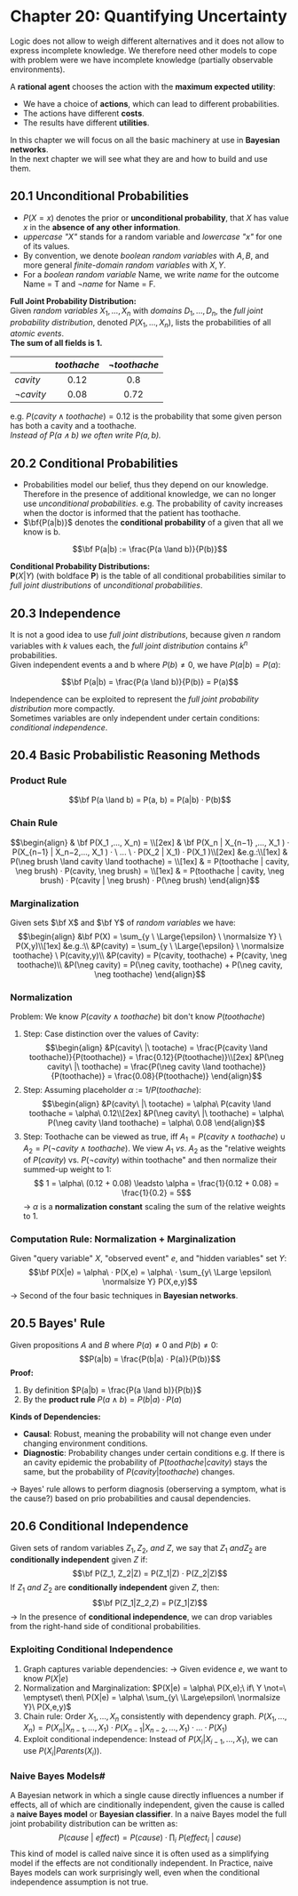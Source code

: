 # Chapter 20: Quantifying Uncertainty
Logic does not allow to weigh different alternatives and it does not allow to express incomplete knowledge. We therefore need other models to cope with problem were we have incomplete knowledge (partially observable environments).  
  
A **rational agent** chooses the action with the **maximum expected utility**:

- We have a choice of **actions**, which can lead to different probabilities.
- The actions have different **costs**.
- The results have different **utilities**.  
  
In this chapter we will focus on all the basic machinery at use in **Bayesian networks**.  
In the next chapter we will see what they are and how to build and use them.  



## 20.1 Unconditional Probabilities
- $P(X = x)$ denotes the prior or **unconditional probability**, that $X$ has value $x$ in the **absence of any other information**.
- *uppercase "$X$"* stands for a random variable and *lowercase "$x$"* for one of its values.
- By convention, we denote *boolean random variables* with $A, B$, and more general *finite-domain random variables* with $X, Y$.
- For a *boolean random variable* Name, we write *name* for the outcome Name = T and $\neg name$ for Name = F.  

**Full Joint Probability Distribution:**  
Given *random variables* ${X_1, ..., X_n}$ with *domains* $D_1, ..., D_n$, the *full joint probability distribution*, denoted $P(X_1, ..., X_n)$, lists the probabilities of all *atomic events*.  
**The sum of all fields is 1.**

|					| $toothache$ |  $\neg toothache$ |
|------------------|:-----------:|:-----------------:|
| $cavity$			|  0.12			|		0.8			|
| $\neg cavity$		|    0.08	   |  	 0.72	 		|

e.g. $P(cavity \land toothache) = 0.12$ is the probability that some given person has both a cavity and a toothache.  
*Instead of $P(a \land b)$ we often write $P(a,b)$.*



## 20.2 Conditional Probabilities
- Probabilities model our belief, thus they depend on our knowledge. Therefore in the presence of additional knowledge, we can no longer use *unconditional probabilities*.
  e.g. The probability of cavity increases when the doctor is informed that the patient has toothache.
- $\bf{P(a|b)}$ denotes the **conditional probability** of a given that all we know is b.  
  
$$\bf P(a|b) := \frac{P(a \land b)}{P(b)}$$
  
**Conditional Probability Distributions:**  
$\textbf{P} (X|Y)$ (with boldface **P**) is the table of all conditional probabilities similar to *full joint diustributions* of *unconditional probabilities*.



## 20.3 Independence
It is not a good idea to use *full joint distributions*, because given $n$ random variables with $k$ values each, the *full joint distribution* contains $k^n$ probabilities.  
Given independent events a and b where $P(b) \not= 0$, we have $P(a|b) = P(a)$:

$$\bf P(a|b) = \frac{P(a \land b)}{P(b)} = P(a)$$

Independence can be exploited to represent the *full joint probability distribution* more compactly.  
Sometimes variables are only independent under certain conditions: *conditional independence*.



## 20.4 Basic Probabilistic Reasoning Methods

### Product Rule
$$\bf P(a \land b) = P(a, b) =  P(a|b) · P(b)$$
### Chain Rule
$$\begin{align} 
& \bf P(X_1 ,..., X_n) = \\[2ex]
& \bf P(X_n | X_{n−1} ,..., X_1 ) · P(X_{n−1} | X_n−2,..., X_1 ) · \ ... \ · P(X_2 | X_1) · P(X_1 )\\[2ex]
&e.g.:\\[1ex]
& P(\neg brush \land cavity \land toothache) = \\[1ex]
& = P(toothache | cavity, \neg brush) · P(cavity, \neg brush) = \\[1ex]
& = P(toothache | cavity, \neg brush) · P(cavity | \neg brush) · P(\neg brush)
\end{align}$$

### Marginalization
  Given sets $\bf X$ and $\bf Y$ of *random variables* we have:  $$\begin{align}
  &\bf P(X) = \sum_{y \ \Large{\epsilon} \ \normalsize Y} \ P(X,y)\\[1ex]
  &e.g.:\\
  &P(cavity) = \sum_{y \ \Large{\epsilon} \ \normalsize toothache} \ P(cavity,y)\\
  &P(cavity) = P(cavity, toothache) + P(cavity, \neg toothache)\\
  &P(\neg cavity) = P(\neg cavity, toothache) + P(\neg cavity, \neg toothache)
  \end{align}$$

### Normalization
   Problem: We know $P(cavity \land toothache)$ bit don't know $P(toothache)$
   1. Step: Case distinction over the values of Cavity:
$$\begin{align}
	  &P(cavity\ |\ tootache) = \frac{P(cavity \land toothache)}{P(toothache)} = \frac{0.12}{P(toothache)}\\[2ex]
	  &P(\neg cavity\ |\ toothache) = \frac{P(\neg cavity \land toothache)}{P(toothache)} = \frac{0.08}{P(toothache)}
	  \end{align}$$
   2. Step: Assuming placeholder $\alpha\ :=\ 1/P(toothache)$:
$$\begin{align}
	  &P(cavity\ |\ tootache) = \alpha\ P(cavity \land toothache = \alpha\ 0.12\\[2ex]
	  &P(\neg cavity\ |\ toothache) = \alpha\ P(\neg cavity \land toothache) = \alpha\ 0.08
	  \end{align}$$
   3. Step: Toothache can be viewed as true, iff $A_1 = P(cavity \land toothache) \cup  A_2 = P(\neg cavity \land toothache)$. We view $A_1\ vs.\ A_2$ as the "relative weights of $P(cavity)$ vs. $P(\neg cavity)$ within toothache" and then normalize their summed-up weight to 1:
$$ 1 = \alpha\ (0.12 + 0.08) \leadsto \alpha = \frac{1}{0.12 + 0.08} = \frac{1}{0.2} = 5$$
		-> $\alpha$ is a **normalization constant** scaling the sum of the relative weights to 1.


### Computation Rule: Normalization + Marginalization
   Given "query variable" $X$, "observed event" $e$, and "hidden variables" set $Y$:
   $$\bf P(X|e) = \alpha\ · P(X,e) = \alpha\ · \sum_{y\ \Large \epsilon\ \normalsize Y} P(X,e,y)$$
   -> Second of the four basic techniques in **Bayesian networks**.



## 20.5 Bayes' Rule
Given propositions $A$ and $B$ where $P(a) \not= 0$ and $P(b) \not= 0$:
$$P(a|b) = \frac{P(b|a) · P(a)}{P(b)}$$
**Proof:**
1. By definition $P(a|b) = \frac{P(a \land b)}{P(b)}$ 
2. By the **product rule** $P(a \land b) = P(b|a) · P(a)$

**Kinds of Dependencies:**
- **Causal**: Robust, meaning the probability will not change even under changing environment conditions.
- **Diagnostic**: Probability changes under certain conditions
e.g. If there is an cavity epidemic the probability of $P(toothache|cavity)$ stays the same, but the probability of $P(cavity|toothache)$ changes.

-> Bayes' rule allows to perform diagnosis (oberserving a symptom, what is the cause?) based on prio probabilities and causal dependencies.



## 20.6 Conditional Independence
Given sets of random variables $Z_1, Z_2,\ and\ Z$, we say that $Z_1\ and Z_2$ are **conditionally independent** given $Z$ if:
$$\bf P(Z_1, Z_2|Z) = P(Z_1|Z) · P(Z_2|Z)$$
If $Z_1\ and\ Z_2$ are **conditionally independent** given $Z$, then:
$$\bf P(Z_1|Z_2,Z) = P(Z_1|Z)$$
-> In the presence of **conditional independence**, we can drop variables from the right-hand side of conditional probabilities.


### Exploiting Conditional Independence
1. Graph captures variable dependencies:
   -> Given evidence $e$, we want to know $P(X|e)$
2. Normalization and Marginalization:
    $P(X|e) = \alpha\ P(X,e);\ if\ Y \not=\ \emptyset\ then\ P(X|e) = \alpha\ \sum_{y\ \Large\epsilon\ \normalsize Y}\ P(X,e,y)$ 
3. Chain rule: Order $X_1, ..., X_n$ consistently with dependency graph.
	$P(X_1, ..., X_n) = P(X_n|X_{n-1}, ..., X_1) · P(X_{n-1}|X_{n-2}, ..., X_1) · ... · P(X_1)$ 
4. Exploit conditional independence: Instead of $P(X_i|X_{i-1}, ..., X_1)$, we can use $P(X_i|Parents(X_i))$.


### Naive Bayes Models#
A Bayesian network in which a single cause directly influences a number if effects, all of which are cinditionally independent, given the cause is called a **naive Bayes model** or **Bayesian classifier**.
In a naive Bayes model the full joint probability distribution can be written as:
$$P(cause\ |\ effect) = P(cause) · \prod_i\ P(effect_i\ |\ cause)$$
This kind of model is called naive since it is often used as a simplifying model if the effects are not conditionally independent.
In Practice, naive Bayes models can work surprisingly well, even when the conditional independence assumption is not true.